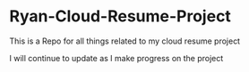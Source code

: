 # Ryan-Cloud-Resume-Project

This is a Repo for all things related to my cloud resume project

I will continue to update as I make progress on the project
